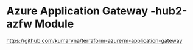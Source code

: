 # Azure Application Gateway -hub2-azfw Module

https://github.com/kumarvna/terraform-azurerm-application-gateway

<!-- BEGIN_TF_DOCS -->


<!-- END_TF_DOCS -->
